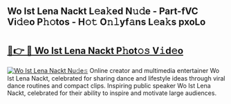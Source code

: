 ## Wo Ist Lena Nackt L𝚎a𝚔ed N𝚞𝚍e - Part-fVC Vi𝚍𝚎o P𝚑𝚘tos - H𝚘𝚝 O𝚗𝚕yf𝚊ns L𝚎a𝚔s pxoLo

# <h2><a href="http://kf7rhjp.oniu.top/?m=Wo+Ist+Lena+Nackt">🔗👉 🔴 Wo Ist Lena Nackt P𝚑ot𝚘𝚜 V𝚒d𝚎o</a></h2>

[![Wo Ist Lena Nackt Nu𝚍e𝚜](https://i.imgur.com/0qMVB7G.gif)](http://kf7rhjp.oniu.top/?m=Wo+Ist+Lena+Nackt)
Online creator and multimedia entertainer Wo Ist Lena Nackt, celebrated for sharing dance and lifestyle ideas through viral dance routines and compact clips. Inspiring public speaker Wo Ist Lena Nackt, celebrated for their ability to inspire and motivate large audiences.  
